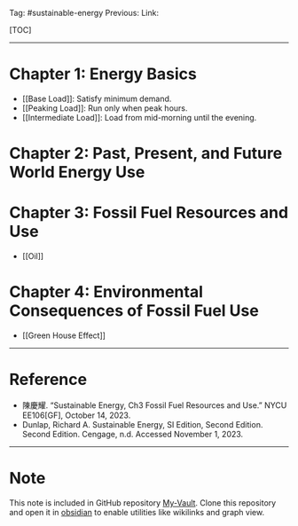 Tag: #sustainable-energy
Previous: 
Link: 

[TOC]

---

# Chapter 1: Energy Basics

- [[Base Load]]: Satisfy minimum demand.
- [[Peaking Load]]: Run only when peak hours.
- [[Intermediate Load]]: Load from mid-morning until the evening.

# Chapter 2: Past, Present, and Future World Energy Use

# Chapter 3: Fossil Fuel Resources and Use

- [[Oil]]

# Chapter 4: Environmental Consequences of Fossil Fuel Use

- [[Green House Effect]]

---

# Reference

- 陳慶耀. “Sustainable Energy, Ch3 Fossil Fuel Resources and Use.” NYCU EE106[GF], October 14, 2023.
- Dunlap, Richard A. Sustainable Energy, SI Edition, Second Edition. Second Edition. Cengage, n.d. Accessed November 1, 2023.

---

# Note

This note is included in GitHub repository [My-Vault](https://github.com/LittleD3092/My-Vault.git). Clone this repository and open it in [obsidian](https://obsidian.md/) to enable utilities like wikilinks and graph view.